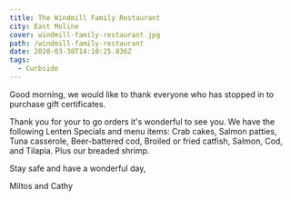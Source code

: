 ```yaml
---
title: The Windmill Family Restaurant
city: East Moline
cover: windmill-family-restaurant.jpg
path: /windmill-family-restaurant
date: 2020-03-30T14:10:25.836Z
tags:
  - Curbside
---
```

Good morning, we would like to thank everyone who has stopped in to purchase gift certificates. 

Thank you for your to go orders it's wonderful to see you. We have the following Lenten Specials and menu items: Crab cakes, Salmon patties, Tuna casserole, Beer-battered cod, Broiled or fried catfish, Salmon, Cod, and Tilapia. Plus our breaded shrimp. 

Stay safe and have a wonderful day,

Miltos and Cathy